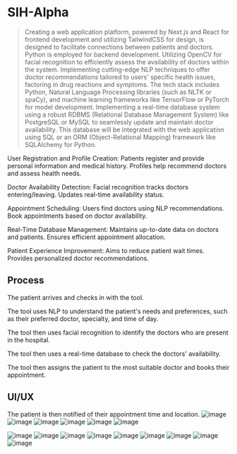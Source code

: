 # SIH-Alpha

> Creating a web application platform, powered by Next.js and React for frontend development and utilizing TailwindCSS for design, is designed to facilitate connections between patients and doctors. Python is employed for backend development.
>  Utilizing OpenCV for facial recognition to efficiently assess the availability of doctors within the system.
> Implementing cutting-edge NLP techniques to offer doctor recommendations tailored to users' specific health issues, factoring in drug reactions and symptoms. The tech stack includes Python, Natural Language Processing libraries (such as NLTK or spaCy), and machine learning frameworks like TensorFlow or PyTorch for model development.
> Implementing a real-time database system using a robust RDBMS (Relational Database Management System) like PostgreSQL or MySQL to seamlessly update and maintain doctor availability. This database will be integrated with the web application using SQL or an ORM (Object-Relational Mapping) framework like SQLAlchemy for Python.


User Registration and Profile Creation:
Patients register and provide personal information and medical history.
Profiles help recommend doctors and assess health needs.

  Doctor Availability Detection:
Facial recognition tracks doctors entering/leaving.
Updates real-time availability status.

  Appointment Scheduling:
Users find doctors using NLP recommendations.
Book appointments based on doctor availability.

  Real-Time Database Management:
Maintains up-to-date data on doctors and patients.
Ensures efficient appointment allocation.

  Patient Experience Improvement:
Aims to reduce patient wait times.
Provides personalized doctor recommendations.

## Process

The patient arrives and checks in with the tool.

The tool uses NLP to understand the patient's needs and preferences, such as their preferred doctor, specialty, and time of day.

The tool then uses facial recognition to identify the doctors who are present in the hospital.

The tool then uses a real-time database to check the doctors' availability.

The tool then assigns the patient to the most suitable doctor and books their appointment.

## UI/UX

The patient is then notified of their appointment time and location.
![image](https://github.com/AkshatJain20092002/SIH-MYDOCVISIT/assets/134300220/39bd52ec-4a90-4980-ae7f-813b25b27e7f)
![image](https://github.com/AkshatJain20092002/SIH-MYDOCVISIT/assets/134300220/0c94357b-7d5d-43d6-bc4e-30214b55e4f8)
![image](https://github.com/AkshatJain20092002/SIH-MYDOCVISIT/assets/134300220/c7d5a594-16f1-4eba-8d60-b12042a5fcae)
![image](https://github.com/AkshatJain20092002/SIH-MYDOCVISIT/assets/134300220/1c44b25a-b2d3-402f-ae23-43cf5aff1a9f)
![image](https://github.com/AkshatJain20092002/SIH-MYDOCVISIT/assets/134300220/ce741a1a-1628-4e80-a827-80b528a291c0)
![image](https://github.com/AkshatJain20092002/SIH-MYDOCVISIT/assets/134300220/2d32cb36-7568-49b9-a396-071dbedf3ccc)


![image](https://github.com/AkshatJain20092002/SIH-MYDOCVISIT/assets/106154101/b25e7617-18c3-4be5-80c4-0bcb967b1a66)
![image](https://github.com/AkshatJain20092002/SIH-MYDOCVISIT/assets/106154101/d5b03aac-2532-4eb4-8499-83b96f9fcc1c)
![image](https://github.com/AkshatJain20092002/SIH-MYDOCVISIT/assets/106154101/9f433c14-1177-4059-9747-f1b937c0724b)
![image](https://github.com/AkshatJain20092002/SIH-MYDOCVISIT/assets/106154101/c5cdef6e-4cb3-4a4d-932d-2f3f025fd1d7)
![image](https://github.com/AkshatJain20092002/SIH-MYDOCVISIT/assets/106154101/fd8273b6-fd2a-4fbc-b92f-243bee089b97)
![image](https://github.com/AkshatJain20092002/SIH-MYDOCVISIT/assets/106154101/576b3151-6c22-4da6-b8dd-50014708b7da)
![image](https://github.com/AkshatJain20092002/SIH-MYDOCVISIT/assets/106154101/46f7ac0c-8244-490f-8e30-ba2af6dbef82)
![image](https://github.com/AkshatJain20092002/SIH-MYDOCVISIT/assets/106154101/653b2f70-6fb4-44d3-9939-7a52a1756b24)
![image](https://github.com/AkshatJain20092002/SIH-MYDOCVISIT/assets/106154101/c1ddb102-b57f-4da2-a318-092eb0abe75c)
